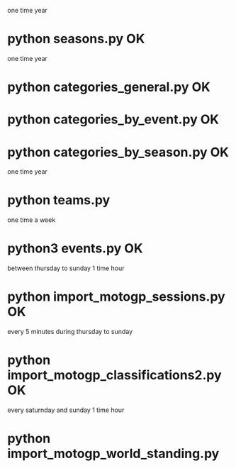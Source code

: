 one time year     
# python seasons.py  OK

one time year
# python categories_general.py OK
# python categories_by_event.py OK
# python categories_by_season.py OK

one time year
# python teams.py

one time a week
# python3 events.py OK 

between thursday to sunday 1 time hour
# python import_motogp_sessions.py OK 

every 5 minutes during thursday to sunday
# python import_motogp_classifications2.py OK

every saturnday and sunday 1 time hour
# python import_motogp_world_standing.py
